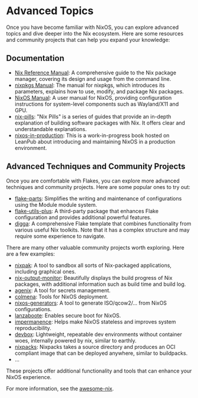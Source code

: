 # Advanced Topics

Once you have become familiar with NixOS, you can explore advanced topics and dive deeper into the Nix ecosystem. Here are some resources and community projects that can help you expand your knowledge:

## Documentation

- [Nix Reference Manual](https://nixos.org/manual/nix/stable/package-management/profiles.html): A comprehensive guide to the Nix package manager, covering its design and usage from the command line.
- [nixpkgs Manual](https://nixos.org/manual/nixpkgs/unstable/): The manual for nixpkgs, which introduces its parameters, explains how to use, modify, and package Nix packages.
- [NixOS Manual](https://nixos.org/manual/nixos/unstable/): A user manual for NixOS, providing configuration instructions for system-level components such as Wayland/X11 and GPU.
- [nix-pills](https://nixos.org/guides/nix-pills): "Nix Pills" is a series of guides that provide an in-depth explanation of building software packages with Nix. It offers clear and understandable explanations.
- [nixos-in-production](https://github.com/Gabriella439/nixos-in-production): This is a work-in-progress book hosted on LeanPub about introducing and maintaining NixOS in a production environment.

## Advanced Techniques and Community Projects

Once you are comfortable with Flakes, you can explore more advanced techniques and community projects. Here are some popular ones to try out:

- [flake-parts](https://github.com/hercules-ci/flake-parts): Simplifies the writing and maintenance of configurations using the Module module system.
- [flake-utils-plus](https://github.com/gytis-ivaskevicius/flake-utils-plus): A third-party package that enhances Flake configuration and provides additional powerful features.
- [digga](https://github.com/divnix/digga): A comprehensive Flake template that combines functionality from various useful Nix toolkits. Note that it has a complex structure and may require some experience to navigate.

There are many other valuable community projects worth exploring. Here are a few examples:

- [nixpak](https://github.com/nixpak/nixpak): A tool to sandbox all sorts of Nix-packaged applications, including graphical ones.
- [nix-output-monitor](https://github.com/maralorn/nix-output-monitor): Beautifully displays the build progress of Nix packages, with additional information such as build time and build log.
- [agenix](https://github.com/ryantm/agenix): A tool for secrets management.
- [colmena](https://github.com/zhaofengli/colmena): Tools for NixOS deployment.
- [nixos-generators](https://github.com/nix-community/nixos-generators): A tool to generate ISO/qcow2/... from NixOS configurations.
- [lanzaboote](https://github.com/nix-community/lanzaboote): Enables secure boot for NixOS.
- [impermanence](https://github.com/nix-community/impermanence): Helps make NixOS stateless and improves system reproducibility.
- [devbox](https://github.com/jetpack-io/devbox): Lightweight, repeatable dev environments without container woes, internally powered by nix, similar to earthly.
- [nixpacks](https://github.com/railwayapp/nixpacks): Nixpacks takes a source directory and produces an OCI compliant image that can be deployed anywhere, similar to buildpacks.
- ...

These projects offer additional functionality and tools that can enhance your NixOS experience.

For more information, see the [awesome-nix](https://github.com/nix-community/awesome-nix).
